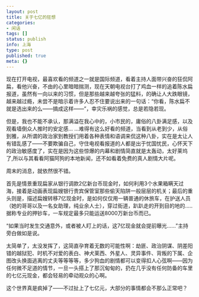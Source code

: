 ```yaml
---
layout: post
title: 关于七亿的狂想
categories:
- 闲话
tags: []
status: publish
info: 上海
type: post
published: true
meta: {}
---
```


现在打开电视，最喜欢看的频道之一就是国际频道，看着主持人面带兴奋的狂侃阿扁，看他兴奋，不由的心里暗暗揣测，现在天朝电视台打了鸡血一样的追着陈水扁报道，虽然有一向以来的习惯，但是那些越来越夸张的猛料，的确让人大跌眼镜，越来越过瘾，未尝不是暗示着许多人忍不住要说出来的一句话：“你看，陈水扁不就是选出来的么——搞成这样——”，幸灾乐祸的感觉，总是若隐若现。

但是，我也不能不承认，那满溢在我心中的，小市民的，庸俗的八卦满足感，以及观看墙倒众人推时的安定感... ...难得有这么好看的频道，当看到从老到少，从俗到雅，从所谓的政治家到教授们用着各种表情和语调来侃这种八卦，实在是太让人有错乱感了——不要欺骗自己，守住电视看报道的人都是出于忧国忧民，心怀天下的政治敏感度了，实在是因为这些惊爆的内幕和剧情简直就是太轰动，太好莱坞了,所以与其看看阿猫阿狗的本地新闻，还不如看着免费的真人剧情大片呢。

周末的消息，就依然很不错。

首先是情景重现扁家从银行调款2亿新台币现金时，如何利用3个水果箱瞒天过海，接着是动画表现扁嫂银行贵宾保管室那些偷天陷阱一般层层的机关；最后的重头则是，描述扁嫂转移7亿现金时，是如何仅仅用一辆普通的休旅车，在护送人员（她的哥哥以及一名女助理，纯业余人士），穿过街道，趴趴走的开到目的地的.....据称专业的押钞车，一车规定最多只能运送8000万新台币而已。

“如果当时发生交通意外，或者被人盯上的话，这7亿现金就会提前曝光……”主持旁白做如是说。

太简单了，太没发挥了，这简直孕育着无数的可能性啊：劫匪、政治阴谋、阴差阳错的越狱犯、时机不对爱的表白、神犬莱西、外星人、灵异事件、背叛的下属、企图改头换面逃离的丈夫等等等等，多少狗血的剧情都可以变得扣人心弦啊——因为任何微不足道的情节，一旦一头搭上了那沉甸甸的，扔在几乎没有任何防备的车里的七亿元现金，都会轻易的牵动观众的心啊。

这个世界真是疯掉了——不过扯上了七亿元，大部分的事情都会不那么正常吧？
